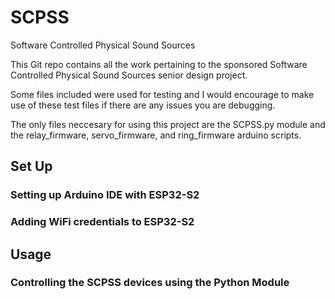 # SCPSS
Software Controlled Physical Sound Sources

This Git repo contains all the work pertaining to the sponsored Software Controlled Physical Sound Sources senior design project.

Some files included were used for testing and I would encourage to make use of these test files if there are any issues you are debugging.

The only files neccesary for using this project are the SCPSS.py module and the relay_firmware, servo_firmware, and ring_firmware arduino scripts.

## Set Up

### Setting up Arduino IDE with ESP32-S2

### Adding WiFi credentials to ESP32-S2

## Usage

### Controlling the SCPSS devices using the Python Module
